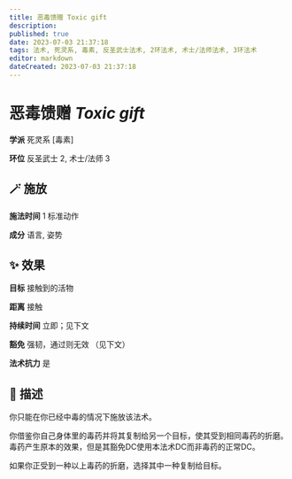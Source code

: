 ```yaml
---
title: 恶毒馈赠 Toxic gift
description: 
published: true
date: 2023-07-03 21:37:18
tags: 法术, 死灵系, 毒素, 反圣武士法术, 2环法术, 术士/法师法术, 3环法术
editor: markdown
dateCreated: 2023-07-03 21:37:18
---
```


# **恶毒馈赠** *Toxic gift*

**学派** 死灵系 \[毒素\] 

**环位** 反圣武士 2, 术士/法师 3

## 🪄 施放

**施法时间** 1 标准动作

**成分** 语言, 姿势

## ✨ 效果 

**目标** 接触到的活物 

**距离** 接触  

**持续时间** 立即；见下文 

**豁免** 强韧，通过则无效 （见下文）

**法术抗力** 是

## 📖 描述

你只能在你已经中毒的情况下施放该法术。

你借鉴你自己身体里的毒药并将其复制给另一个目标，使其受到相同毒药的折磨。毒药产生原本的效果，但是其豁免DC使用本法术DC而非毒药的正常DC。

如果你正受到一种以上毒药的折磨，选择其中一种复制给目标。
    